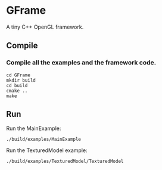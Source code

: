 # GFrame
A tiny C++ OpenGL framework.

## Compile
### Compile all the examples and the framework code.

```
cd GFrame
mkdir build
cd build
cmake ..
make
```

## Run
Run the MainExample:

```
./build/examples/MainExample
```

Run the TexturedModel example:

```        
./build/examples/TexturedModel/TexturedModel
```


